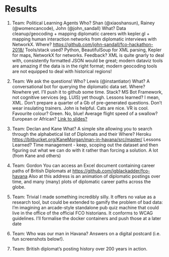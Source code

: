 # Results


1. Team: Political Learning Agents
Who? Shan (@xiaoshansun), Rainey (@womencancode), John (@john_sandall)
What? Data cleanup/geocoding + mapping diplomatic careers with kepler.gl + mapping human interaction networks from diplomatic interviews with NetworkX.
Where? https://github.com/john-sandall/fco-hackathon-2018/
Tools/stack used? Python, BeautifulSoup for XML parsing, Kepler for maps, NetworkX for networks.
Feedback? XML is quite gnarly to deal with, consistently formatted JSON would be great; modern dataviz tools are amazing if the data is in the right format; modern geocoding tools are not equipped to deal with historical regions!

2. Team: We ask the questions!
Who? Lewis (@instantiator)
What? A conversational bot for querying the diplomatic data set.
Where? Nowhere yet. I’ll push it to github some time.
Stack? MS Bot Framework, not cognitive services (eg. LUIS) yet though.
Lessons learned? I mean, XML. Don’t prepare a quarter of a Gb of pre-generated questions. Don’t wear insulating trainers. John is helpful. Cats are nice. VR is cool.
Favourite colour? Green. No, blue!
Average flight speed of a swallow? European or African?
[Link to slides?](https://docs.google.com/presentation/d/13XBCsqb2AKiFrkHj3F-dhCTjNgGzR2j871HhIfBjWD8/edit?usp=sharing)

3. Team: Declan and Kane
What?   A simple site allowing you to search through the alphabetical list of Diplomats and their
Where? Heroku https://bitbucket.org/KaneMorgan/man-in-havana/src/master/
Lessons Learned? Time management - keep, scoping out the dataset and then figuring out what we can do with it rather than forcing a solution. A lot (from Kane and others)

3. Team: Gordon
You can access an Excel document containing career paths of British Diplomats at 
https://github.com/igblackadder/fco-havana
Also at this address is an animation of diplomatic postings over time, and many (many) plots of diplomatic career paths across the globe.

4. Team: Trivial
I made something incredibly silly. It offers no value as a research tool, but could be extended to gamify the problem of bad data: I’m imagining an arcade-style standalone pub quiz machine that could live in the office of the official FCO historians.
It conforms to WCAG guidelines. I’ll formalise the docker containers and push those at a later date

5. Team: Who was our man in Havana?
Answers on a digital postcard (i.e. fun screenshots below!).

6. Team: British diplomat’s posting history over 200 years in action.


